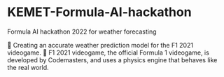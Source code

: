 # KEMET-Formula-AI-hackathon
Formula AI hackathon 2022 for weather forecasting

 Creating an accurate weather prediction model for the F1 2021 videogame.
 F1 2021 videogame, the official Formula 1 videogame, is developed by Codemasters, and uses a physics engine that behaves like the real world.
